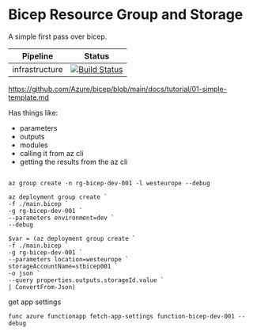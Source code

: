 # Bicep Resource Group and Storage

A simple first pass over bicep.

Pipeline | Status |
-|-|
infrastructure | [![Build Status](https://capgeminiuk.visualstudio.com/bicep.pl/_apis/build/status/infrastructure?branchName=main)](https://capgeminiuk.visualstudio.com/bicep.pl/_build/latest?definitionId=259&branchName=main)

<https://github.com/Azure/bicep/blob/main/docs/tutorial/01-simple-template.md>

Has things like:

- parameters
- outputs
- modules
- calling it from az cli
- getting the results from the az cli

``` pwsh

az group create -n rg-bicep-dev-001 -l westeurope --debug

az deployment group create `
-f ./main.bicep `
-g rg-bicep-dev-001 `
--parameters environment=dev `
--debug

$var = (az deployment group create `
-f ./main.bicep `
-g rg-bicep-dev-001 `
--parameters location=westeurope `
storageAccountName=stbicep001 `
-o json `
--query properties.outputs.storageId.value `
| ConvertFrom-Json)

```

get app settings

``` pwsh
func azure functionapp fetch-app-settings function-bicep-dev-001 --debug
```
